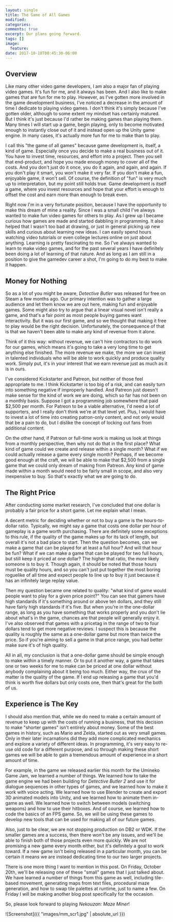 ```yaml
---
layout: single
title: The Game of All Games
modified:
categories:
comments: true
excerpt: Our plans going forward.
tags: []
image:
  feature:
date: 2017-10-18T00:45:30-06:00
---
```


## Overview

Like many other video game developers, I am also a major fan of playing video games. It's fun for me, and it always has been. And I also like to make games that are fun for me to play. However, as I've gotten more involved in the game development business, I've noticed a decrease in the amount of time I dedicate to playing video games. I don't think it's simply because I've gotten older, although to some extent my mindset has certainly matured. But I think it's just because I'd rather be making games than playing them. Many times I will start up a game, begin playing, only to become motivated enough to instantly close out of it and instead open up the Unity game engine. In many cases, it's actually more fun for me to make than to play.

I call this "the game of all games" because game development is, itself, a kind of game. Especially once you decide to make a real business out of it. You have to invest time, resources, and effort into a project. Then you sell that end-product, and hope you made enough money to cover all of the costs. And you don't just do it once, you do it again, and again, and again. If you don't play it smart, you won't make it very far. If you don't make a fun, enjoyable game, it won't sell. Of course, the definition of "fun" is very much up to interpretation, but my point still holds true. Game development is itself a game, where you invest resources and hope that your effort is enough to offset the cost and earn more than enough to break even.

Right now I'm in a very fortunate position, because I have the opportunity to make this dream of mine a reality. Since I was a small child I've always wanted to make fun video games for others to play. As I grew up I became curious how games are made and started dabbling in programming. It also helped that I wasn't too bad at drawing, or just in general picking up new skills and curious about learning new ideas. I can easily spend hours watching video tutorials or even college lectures online on just about anything. Learning is pretty fascinating to me. So I've always wanted to learn to make video games, and for the past several years I have definitely been doing a lot of learning of that nature. And as long as I am still in a position to give the gamedev career a shot, I'm going to do my best to make it happen.

## Money for Nothing

So as a lot of you might be aware, *Detective Butler* was released for free on Steam a few months ago. Our primary intention was to gather a large audience and let them know we are out here, making fun and enjoyable games. Some might also try to argue that a linear visual novel isn't really a game, and that's a fair point as most people buying games want interactivity. But it was our first game, and so we thought that making it free to play would be the right decision. Unfortunately, the consequence of that is that we haven't been able to make any kind of revenue from it alone.

Think of it this way: without revenue, we can't hire contractors to do work for our games, which means it's going to take a very long time to get anything else finished. The more revenue we make, the more we can invest in talented individuals who will be able to work quickly and produce quality work. Simply put, it's in your interest that we earn revenue just as much as it is in ours. 

I've considered Kickstarter and Patreon, but neither of those feel appropriate to me. I think Kickstarter is too big of a risk, and can easily turn into something negative if improperly handled. And Patreon just doesn't make sense for the kind of work we are doing, which so far has not been on a monthly basis. Suppose I got a programming job somewhere that paid $2,500 per month. For Patreon to be a viable alternative, I'd need a lot of supporters, and I really don't think we're at that level yet. Plus, I would have to invest a lot of time into creating patron-only content, and not only would that be a pain to do, but I dislike the concept of locking out fans from additional content.

On the other hand, if Patreon or full-time work is making us look at things from a monthly perspective, then why not do that in the first place? What kind of game could we create and release within a single month? What if we could actually release a game every single month? Perhaps, if we become good enough at the craft, we will be able to make that $2,500 from a single game that we could only dream of making from Patreon. Any kind of game made within a month would need to be fairly small in scope, and also very inexpensive to buy. So that's exactly what we are going to do.

## The Right Price

After conducting some market research, I've concluded that one dollar is probably a fair price for a short game. Let me explain what I mean.

A decent metric for deciding whether or not to buy a game is the hours-to-dollar ratio. Typically, we might say a game that costs one dollar per hour of gameplay is a game worth purchasing. There are definitely some exceptions to this rule, if the quality of the game makes up for its lack of length, but overall it's not a bad place to start. Then the question becomes, can we make a game that can be played for at least a full hour? And will that hour be fun? What if we can make a game that can be played for two full hours, but still keep it priced at one dollar? The higher that ratio, the more likely someone is to buy it. Though again, it should be noted that those hours must be quality hours, and so you can't just put together the most boring roguelike of all time and expect people to line up to buy it just because it has an infinitely large replay value.

Then my question became one related to quality: "what kind of game would people want to play for a given price point?" You can see that gamers have high standards if it's something around or above ten dollars, and they still have fairly high standards if it's five. But when you're in the one-dollar range, as long as you have something that works properly and you don't lie about what's in the game, chances are that people will generally enjoy it. I've also observed that games with a pricetag in the range of two to four dollars tend to get more negative reviews. I suspect this is because the quality is roughly the same as a one-dollar game but more than twice the price. So if you're aiming to sell a game in that price range, you had better make sure it's of high quality.

All in all, my conclusion is that a one-dollar game should be simple enough to make within a timely manner. Or to put it another way, a game that takes one or two weeks for me to make can be priced at one dollar without anybody complaining about it being too much. Either way, the crux of the matter is the quality of the game. If I end up releasing a game that you'd think is worth five dollars but only costs one, then that's great for the both of us.

## Experience is The Key

I should also mention that, while we do need to make a certain amount of revenue to keep up with the costs of running a business, that this decision to make "shorter games" isn't entirely about money. Some of the best games in history, such as Mario and Zelda, started out as very small games. Only in their later incarnations did they add more complicated mechanics and explore a variety of different ideas. In programming, it's very easy to re-use old code for a different purpose, and so through making these short games we will be able to gain a tremendous amount of experience in a short amount of time.

For example, in the game we released earlier this month for the Umineko Game Jam, we learned a number of things. We learned how to take the game engine we had been building for *Detective Butler 2* and use it for dialogue sequences in other types of games, and we learned how to make it work with voice acting. We learned how to use Blender to create and export 3D animated models into Unity, and we learned how to animate them in-game as well. We learned how to switch between models (switching weapons) and how to use their hitboxes. And of course, we learned how to code the basics of an FPS game. So, we will be using these games to develop new tools that can be used for making all of our future games.

Also, just to be clear, we are not stopping production on DB2 or WDK. If the smaller games are a success, then there won't be any issues, and we'll be able to finish both of those projects even more quickly. We are not promising a new game every month either, but it's definitely a goal to work toward. If a new game isn't being released in a particular month, you can be certain it means we are instead dedicating time to our two larger projects.

There is one more thing I want to mention in this post. On Friday, October 20th, we'll be releasing one of these "small" games that I just talked about. We have learned a number of things from this game as well, including tile-based movement, generating maps from text files, procedural maze generation, and how to swap tile palettes at runtime, just to name a few. On Friday I will be making another blog post specifically for the occasion.

So, please look forward to playing *Nekouzan: Maze Miner*!

![Screenshot]({{ "images/mm_scr1.jpg" | absolute_url }})

